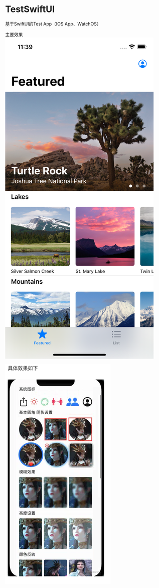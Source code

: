 # TestSwiftUI
基于SwiftUI的Test App（IOS App、WatchOS）

主要效果
![Image text](https://github.com/GuoBettyMs/TestSwiftUI/blob/main/TastMode/Screenshots/shouye.png) 

![Image text](https://github.com/GuoBettyMs/TestSwiftUI/blob/main/TastMode/Screenshots/TestImageView.png) 


